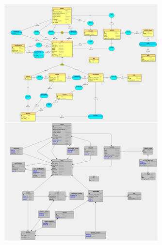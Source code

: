 ![alt text](https://github.com/BrigitteMesrine/DB-CARPOOLING/blob/main/carpooling_mcd.jpg?raw=true)
![alt text](https://github.com/BrigitteMesrine/DB-CARPOOLING/blob/main/carpooling_mld.jpg?raw=true)
